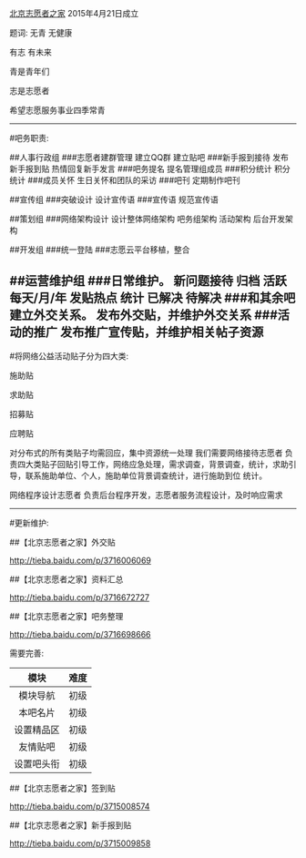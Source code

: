 [北京志愿者之家](http://tieba.baidu.com/f?kw=北京志愿者之家)
2015年4月21日成立

题词:
无青 无健康

有志 有未来

青是青年们

志是志愿者

希望志愿服务事业四季常青

------

#吧务职责:

##人事行政组
###志愿者建群管理
建立QQ群 建立贴吧
###新手报到接待
发布新手报到贴 热情回复新手发言 
###吧务提名
提名管理组成员
###积分统计
积分统计
###成员关怀
生日关怀和团队的采访
###吧刊
定期制作吧刊

##宣传组
###突破设计
设计宣传语
###宣传语
规范宣传语

##策划组
###网络架构设计
设计整体网络架构 吧务组架构 活动架构 后台开发架构

##开发组
###统一登陆
###志愿云平台移植，整合

##运营维护组
###日常维护。
新问题接待 归档 活跃 每天/月/年 发贴热点 统计 已解决 待解决
###和其余吧建立外交关系。
发布外交贴，并维护外交关系
###活动的推广
发布推广宣传贴，并维护相关帖子资源
------

#将网络公益活动贴子分为四大类:

施助贴

求助贴

招募贴

应聘贴

对分布式的所有类贴子均需回应，集中资源统一处理
我们需要网络接待志愿者 负责四大类贴子回贴引导工作，网络应急处理，需求调查，背景调查，统计，求助引导，联系施助单位、个人，施助单位背景调查统计，进行施助到位 统计。

网络程序设计志愿者 负责后台程序开发，志愿者服务流程设计，及时响应需求

------

#更新维护:

##【北京志愿者之家】外交贴 

http://tieba.baidu.com/p/3716006069

##【北京志愿者之家】资料汇总 

http://tieba.baidu.com/p/3716672727

##【北京志愿者之家】吧务整理

http://tieba.baidu.com/p/3716698666


需要完善:

|模块|难度|
|:------:|:------:|
|模块导航|初级|
|本吧名片|初级|
|设置精品区|初级|
|友情贴吧|初级|
|设置吧头衔|初级|

##【北京志愿者之家】签到贴 

http://tieba.baidu.com/p/3715008574

##【北京志愿者之家】新手报到贴 

http://tieba.baidu.com/p/3715009858
